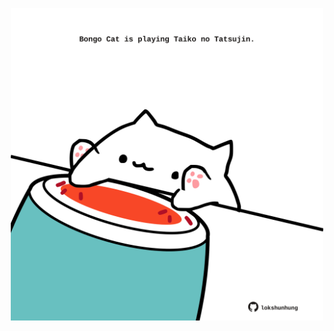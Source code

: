 <!-- built at 23/10/2022, 03:44:40 UTC -->
<p align="center">
  <img width="500" height="500" src="./ReadmeImage.svg">
</p>
